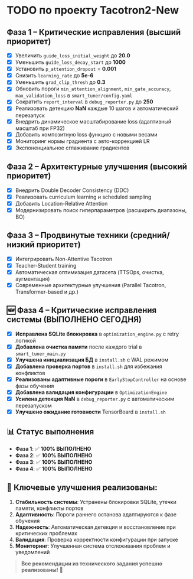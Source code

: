 # TODO по проекту Tacotron2-New

## Фаза 1 – Критические исправления (высший приоритет)
- [x] Увеличить `guide_loss_initial_weight` до **20.0**
- [x] Уменьшить `guide_loss_decay_start` до **1000**
- [x] Установить `p_attention_dropout` = **0.001**
- [x] Снизить `learning_rate` до **5e-6**
- [x] Уменьшить `grad_clip_thresh` до **0.3**
- [x] Обновить пороги `min_attention_alignment`, `min_gate_accuracy`, `max_validation_loss` в `smart_tuner/config.yaml`
- [x] Сократить `report_interval` в `debug_reporter.py` до **250**
- [x] Реализовать детекцию **NaN** каждые 10 шагов и автоматический перезапуск
- [x] Внедрить динамическое масштабирование loss (адаптивный масштаб при FP32)
- [x] Добавить композитную loss функцию с новыми весами
- [x] Мониторинг нормы градиента с авто-коррекцией LR
- [x] Экспоненциальное сглаживание градиентов

## Фаза 2 – Архитектурные улучшения (высокий приоритет)
- [x] Внедрить Double Decoder Consistency (DDC)
- [x] Реализовать curriculum learning и scheduled sampling
- [x] Добавить Location-Relative Attention
- [x] Модернизировать поиск гиперпараметров (расширить диапазоны, BO)

## Фаза 3 – Продвинутые техники (средний/низкий приоритет)
- [x] Интегрировать Non-Attentive Tacotron
- [x] Teacher-Student training
- [x] Автоматическая оптимизация датасета (TTSOps, очистка, аугментация)
- [x] Современные архитектурные улучшения (Parallel Tacotron, Transformer-based и др.)

## 🆕 Фаза 4 – Критические исправления системы (ВЫПОЛНЕНО СЕГОДНЯ)
- [x] **Исправлена SQLite блокировка** в `optimization_engine.py` с retry логикой
- [x] **Добавлена очистка памяти** после каждого trial в `smart_tuner_main.py`
- [x] **Улучшена инициализация БД** в `install.sh` с WAL режимом
- [x] **Добавлена проверка портов** в `install.sh` для избежания конфликтов
- [x] **Реализованы адаптивные пороги** в `EarlyStopController` на основе фазы обучения
- [x] **Добавлена валидация конфигурации** в `OptimizationEngine`
- [x] **Усилена детекция NaN** в `debug_reporter.py` с автоматическим перезапуском
- [x] **Улучшено ожидание готовности** TensorBoard в `install.sh`

## 📊 Статус выполнения
- **Фаза 1**: ✅ **100% ВЫПОЛНЕНО**
- **Фаза 2**: ✅ **100% ВЫПОЛНЕНО** 
- **Фаза 3**: ✅ **100% ВЫПОЛНЕНО**
- **Фаза 4**: ✅ **100% ВЫПОЛНЕНО**

## 🎯 Ключевые улучшения реализованы:
1. **Стабильность системы**: Устранены блокировки SQLite, утечки памяти, конфликты портов
2. **Адаптивность**: Пороги раннего останова адаптируются к фазе обучения
3. **Надежность**: Автоматическая детекция и восстановление при критических проблемах
4. **Валидация**: Проверка корректности конфигурации при запуске
5. **Мониторинг**: Улучшенная система отслеживания проблем и уведомлений

> **Все рекомендации из технического задания успешно реализованы!** 🎉 